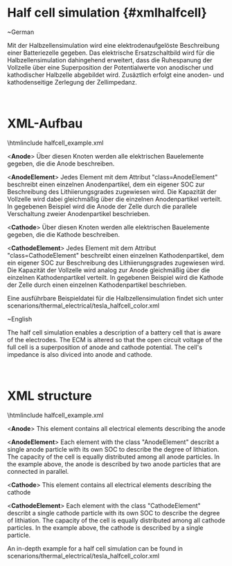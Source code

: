 Half cell simulation     {#xmlhalfcell}
====================

\~German

Mit der Halbzellensimulation wird eine elektrodenaufgelöste Beschreibung einer Batteriezelle gegeben. Das elektrische Ersatzschaltbild wird für die Halbzellensimulation dahingehend erweitert, dass die Ruhespanung der Vollzelle über eine Superposition der Potentialwerte von anodischer und kathodischer Halbzelle abgebildet wird. Zusäztlich erfolgt eine anoden- und kathodenseitige Zerlegung der Zellimpedanz.

<br/>

XML-Aufbau
==========

\htmlinclude halfcell_example.xml

<**Anode**> Über diesen Knoten werden alle elektrischen Bauelemente gegeben, die die Anode beschreiben.

<**AnodeElement**> Jedes Element mit dem Attribut "class=AnodeElement" beschreibt einen einzelnen Anodenpartikel, dem ein eigener SOC zur Beschreibung des Lithiierungsgrades zugewiesen wird. Die Kapazität der Vollzelle wird dabei gleichmäßig über die einzelnen Anodenpartikel verteilt. In gegebenen Beispiel wird die Anode der Zelle durch die parallele Verschaltung zweier Anodenpartikel beschrieben.

<**Cathode**> Über diesen Knoten werden alle elektrischen Bauelemente gegeben, die die Kathode beschreiben.

<**CathodeElement**> Jedes Element mit dem Attribut "class=CathodeElement" beschreibt einen einzelnen Kathodenpartikel, dem ein eigener SOC zur Beschreibung des Lithiierungsgrades zugewiesen wird. Die Kapazität der Vollzelle wird analog zur Anode gleichmäßig über die einzelnen Kathodenpartikel verteilt. In gegebenen Beispiel wird die Kathode der Zelle durch einen einzelnen Kathodenpartikel beschrieben.

Eine ausführbare Beispieldatei für die Halbzellensimulation findet sich unter scenarions/thermal_electrical/tesla_halfcell_color.xml

\~English

The half cell simulation enables a description of a battery cell that is aware of the electrodes. The ECM is altered so that the open circuit voltage of the full cell is a superposition of anode and cathode potential. The cell's impedance is also diviced into anode and cathode.

<br/>

XML structure
==========

\htmlinclude halfcell_example.xml

<**Anode**> This element contains all electrical elements describing the anode

<**AnodeElement**> Each element with the class "AnodeElement" describt a single anode particle with its own SOC to describe the degree of lithiation. The capacity of the cell is equally distributed among all anode particles. In the example above, the anode is described by two anode particles that are connected in parallel.

<**Cathode**> This element contains all electrical elements describing the cathode

<**CathodeElement**> Each element with the class "CathodeElement" describt a single cathode particle with its own SOC to describe the degree of lithiation. The capacity of the cell is equally distributed among all cathode particles. In the example above, the cathode is described by a single particle.

An in-depth example for a half cell simulation can be found in scenarions/thermal_electrical/tesla_halfcell_color.xml
